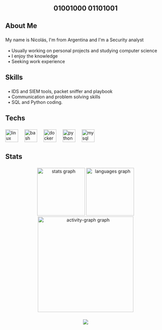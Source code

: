 <h2 align="center">01001000 01101001</h2>

###

<h2 align="left">About Me</h2>

###

<p align="left">My name is Nicolás, I'm from Argentina and I'm a Security analyst<br><br>‎ ‎ • Usually working on personal projects and studying computer science<br>‎ ‎ • I enjoy the knowledge<br>‎ ‎ • Seeking work experience</p>

###

<h2 align="left">Skills</h2>

###

<p align="left">‎ ‎ • IDS and SIEM tools, packet sniffer and playbook<br>‎ ‎ • Communication and problem solving skills<br>‎ ‎ • SQL and Python coding.</p>

###

<h2 align="left">Techs</h2>

###

<div align="left">
  <img src="https://cdn.jsdelivr.net/gh/devicons/devicon/icons/linux/linux-original.svg" height="40" alt="linux logo"  />
  <img width="12" />
  <img src="https://cdn.jsdelivr.net/gh/devicons/devicon/icons/bash/bash-original.svg" height="40" alt="bash logo"  />
  <img width="12" />
  <img src="https://cdn.jsdelivr.net/gh/devicons/devicon/icons/docker/docker-original.svg" height="40" alt="docker logo"  />
  <img width="12" />
  <img src="https://cdn.jsdelivr.net/gh/devicons/devicon/icons/python/python-original.svg" height="40" alt="python logo"  />
  <img width="12" />
  <img src="https://cdn.jsdelivr.net/gh/devicons/devicon/icons/mysql/mysql-original.svg" height="40" alt="mysql logo"  />
</div>

###

<h2 align="left">Stats</h2>

###

<div align="center">
  <img src="https://github-readme-stats.vercel.app/api?username=NicoManci&hide_title=true&hide_rank=false&show_icons=true&include_all_commits=true&count_private=true&disable_animations=false&theme=blueberry&locale=en&hide_border=true&order=1" height="150" alt="stats graph"  />
  <img src="https://github-readme-stats.vercel.app/api/top-langs?username=NicoManci&locale=en&hide_title=false&layout=compact&card_width=320&langs_count=5&theme=blueberry&hide_border=true&order=2" height="150" alt="languages graph"  />
  <img src="https://github-readme-activity-graph.vercel.app/graph?username=NicoManci&radius=16&theme=tokyo-night&area=true&order=5&hide_border=true&hide_title=true" height="300" alt="activity-graph graph"  />
</div>

###

<div align="center">
  <img src="https://visitor-badge.laobi.icu/badge?page_id=NicoManci.NicoManci&right_color=royalblue"  />
</div>

###

<p align="center"></p>

###
